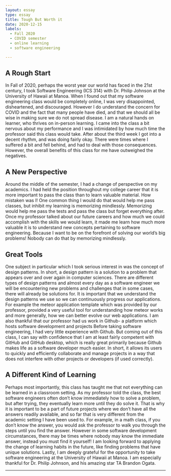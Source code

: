 ```yaml
---
layout: essay
type: essay
title: Tough But Worth it
date: 2020-12-15
labels:
  - Fall 2020
  - COVID semester
  - online learning
  - software engineering

---
```


## A Rough Start

In Fall of 2020, perhaps the worst year our world has faced in the 21st century, I took Software Engineering (ICS 314) with Dr. Philip Johnson at the University of Hawaii at Manoa. When I found out that my software engineering class would be completely  online, I was very disappointed, disheartened, and discouraged. However I do understand the concern for COVID and the fact that many people have died, and that we should all be wise in making sure we do not spread disease. I am a natural hands on learner, who thrives on in-person learning. I came into the class a bit nervous about my performance and I was intimidated by how much time the professor said this class would take. After about the third week I got into a decent rhythm, and was doing fairly okay. There were times where I suffered a bit and fell behind, and had to deal with those consequences. However, the overall benefits of this class for me have outweighed the negatives. 

## A New Perspective

Around the middle of the semester, I had a change of perspective on my academics. I had held the position throughout my college career that it is more important to pass the class than to learn valuable material. How mistaken was I! One common thing I would do that would help me pass classes, but inhibit my learning is memorizing mindlessly. Memorizing would help me pass the tests and pass the class but forget everything after. Once my professor talked about our future careers and how much we could accomplish with the skills we would learn, it made me learn how much more valuable it is to understand new concepts pertaining to software engineering. Because I want to be on the forefront of solving our world’s big problems! Nobody can do that by memorizing mindlessly.

## Great Tools

One subject in particular which I took serious interest in was the concept of design patterns. In short, a design pattern is a solution to a problem that appears over and over again in computer sciences. There are different types of design patterns and almost every day as a software engineer we will be encountering new problems and challenges that in some cases, there will already be solutions for. It is important that we understand the design patterns we use so we can continuously progress our applications. For example the meteor application template which was provided by our professor, provided a very useful tool for understanding how meteor works and more generally, how we can better evolve our web applications. I am also thankful that our professor had us work in Github- a platform which hosts software development and projects Before taking software engineering, I had very little experience with Github. But coming out of this class, I can say with confidence that I am at least fairly competent with GitHub and GitHub desktop, which is really great primarily because Github makes life as a software developer much easier. In short, it allows its users to quickly and efficiently collaborate and manage projects in a way that does not interfere with other projects or developers (if used correctly). 

## A Different Kind of Learning

Perhaps most importantly, this class has taught me that not everything can be learned in a classroom setting. As my professor told the class, the best software engineers often don’t know immediately how to solve a problem, but after trying, they eventually learn more until they do solve it. That is why it is important to be a part of future projects where we don’t have all the answers readily available, and so far that is very different from the academic setting I have been used to. For example, in a math class, if you don’t know the answer, you would ask the professor to walk you through the steps until you find the answer. However in some software development circumstances, there may be times where nobody may know the immediate answer, instead you must find it yourself! I am looking forward to applying the change of learning habits in the future, like finding problems that have unique solutions. Lastly, I am deeply grateful for the opportunity to take software engineering at the University of Hawaii at Manoa. I am especially thankful for Dr. Philip Johnson, and his amazing star TA Brandon Ogata. 



---

